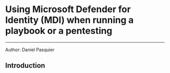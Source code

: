 # Using Microsoft Defender for Identity (MDI) when running a playbook or a pentesting

---
Author: Daniel Pasquier

## Introduction
